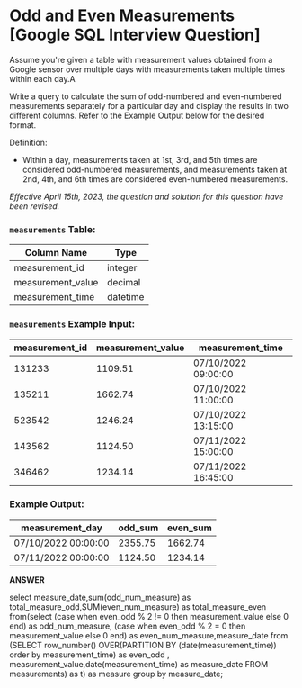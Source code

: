 # Odd and Even Measurements [Google SQL Interview Question]

Assume you're given a table with measurement values obtained from a Google sensor over multiple days with measurements taken multiple times within each day.A

Write a query to calculate the sum of odd-numbered and even-numbered measurements separately for a particular day and display the results in two different columns. Refer to the Example Output below for the desired format.

Definition:

- Within a day, measurements taken at 1st, 3rd, and 5th times are considered odd-numbered measurements, and measurements taken at 2nd, 4th, and 6th times are considered even-numbered measurements.

*Effective April 15th, 2023, the question and solution for this question have been revised.*

### **`measurements` Table:**

| Column Name | Type |
| --- | --- |
| measurement_id | integer |
| measurement_value | decimal |
| measurement_time | datetime |

### **`measurements` Example Input:**

| measurement_id | measurement_value | measurement_time |
| --- | --- | --- |
| 131233 | 1109.51 | 07/10/2022 09:00:00 |
| 135211 | 1662.74 | 07/10/2022 11:00:00 |
| 523542 | 1246.24 | 07/10/2022 13:15:00 |
| 143562 | 1124.50 | 07/11/2022 15:00:00 |
| 346462 | 1234.14 | 07/11/2022 16:45:00 |

### **Example Output:**

| measurement_day | odd_sum | even_sum |
| --- | --- | --- |
| 07/10/2022 00:00:00 | 2355.75 | 1662.74 |
| 07/11/2022 00:00:00 | 1124.50 | 1234.14 |

**ANSWER**

select measure_date,sum(odd_num_measure) as total_measure_odd,SUM(even_num_measure) as total_measure_even
from(select (case when even_odd % 2 != 0 then measurement_value else 0 end) as odd_num_measure,
(case when even_odd % 2 = 0 then measurement_value else 0 end) as even_num_measure,measure_date
from  (SELECT row_number() OVER(PARTITION BY (date(measurement_time)) order by measurement_time) as even_odd ,
measurement_value,date(measurement_time) as measure_date
FROM measurements) as t) as measure
group by measure_date;